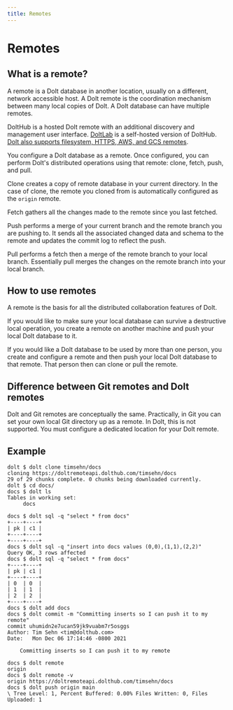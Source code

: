 ```yaml
---
title: Remotes
---
```


# Remotes

## What is a remote?

A remote is a Dolt database in another location, usually on a different, network accessible host. A Dolt remote is the coordination mechanism between many local copies of Dolt. A Dolt database can have multiple remotes.

DoltHub is a hosted Dolt remote with an additional discovery and management user interface. [DoltLab](https://www.dolthub.com/blog/2022-01-14-announcing-doltlab/) is a self-hosted version of DoltHub. [Dolt also supports filesystem, HTTPS, AWS, and GCS remotes](https://www.dolthub.com/blog/2021-07-19-remotes/).

You configure a Dolt database as a remote. Once configured, you can perform Dolt's distributed operations using that remote: clone, fetch, push, and pull. 

Clone creates a copy of remote database in your current directory. In the case of clone, the remote you cloned from is automatically configured as the `origin` remote.

Fetch gathers all the changes made to the remote since you last fetched.

Push performs a merge of your current branch and the remote branch you are pushing to. It sends all the associated changed data and schema to the remote and updates the commit log to reflect the push.

Pull performs a fetch then a merge of the remote branch to your local branch. Essentially pull merges the changes on the remote branch into your local branch.
 
## How to use remotes

A remote is the basis for all the distributed collaboration features of Dolt.

If you would like to make sure your local database can survive a destructive local operation, you create a remote on another machine and push your local Dolt database to it.

If you would like a Dolt database to be used by more than one person, you create and configure a remote and then push your local Dolt database to that remote. That person then can clone or pull the remote.

## Difference between Git remotes and Dolt remotes

Dolt and Git remotes are conceptually the same. Practically, in Git you can set your own local Git directory up as a remote. In Dolt, this is not supported. You must configure a dedicated location for your Dolt remote.

## Example

```
dolt $ dolt clone timsehn/docs
cloning https://doltremoteapi.dolthub.com/timsehn/docs
29 of 29 chunks complete. 0 chunks being downloaded currently.
dolt $ cd docs/
docs $ dolt ls
Tables in working set:
	 docs

docs $ dolt sql -q "select * from docs"
+----+----+
| pk | c1 |
+----+----+
+----+----+
docs $ dolt sql -q "insert into docs values (0,0),(1,1),(2,2)"
Query OK, 3 rows affected
docs $ dolt sql -q "select * from docs"
+----+----+
| pk | c1 |
+----+----+
| 0  | 0  |
| 1  | 1  |
| 2  | 2  |
+----+----+
docs $ dolt add docs
docs $ dolt commit -m "Committing inserts so I can push it to my remote"
commit uhumidn2e7ucan59jk9vuabm7r5osggs
Author: Tim Sehn <tim@dolthub.com>
Date:   Mon Dec 06 17:14:46 -0800 2021

	Committing inserts so I can push it to my remote

docs $ dolt remote
origin
docs $ dolt remote -v
origin https://doltremoteapi.dolthub.com/timsehn/docs 
docs $ dolt push origin main
\ Tree Level: 1, Percent Buffered: 0.00% Files Written: 0, Files Uploaded: 1
```
